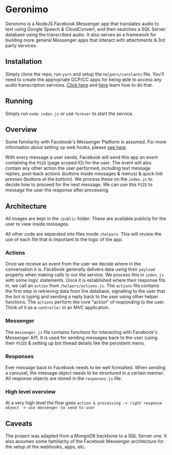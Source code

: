 # Geronimo

Geronimo is a NodeJS Facebook Messenger app that translates audio to text using Google Speech & CloudConvert, and then searches a SQL Server database using the transcribed audio. It also serves as a framework for building more general Messenger apps that interact with attachments & 3rd party services.

## Installation

Simply clone the repo, run `yarn` and setup the `helpers/constants` file. You'll need to create the appropriate GCP/CC apps for being able to access any audio transcription services. [Click here](https://cloud.google.com/speech/) and [here](https://cloudconvert.com/) learn how to do that.

## Running

Simply run `node index.js` or use `forever` to start the service.


## Overview

Some familiarity with Facebook's Messenger Platform is assumed. For more information about setting up web hooks, please [see here](https://developers.facebook.com/docs/messenger-platform/webhook).

With every message a user sends, Facebook will send this app an event containing the `PSID` (page scoped ID) for the user. The event will also contain any other action the user performed, including  text message replies, post-back actions (buttons inside messages & menus) & quick link presses (buttons at the bottom). We process these on the `index.js` to decide how to proceed for the next message. We can use this `PSID` to message the user the response after processing.

## Architecture

All images are kept in the `/public` folder. These are available publicly for the user to view inside messages.

All other code are separated into files inside `/helpers`. This will review the use of each file that is important to the logic of the app.

### Actions

Once we receive an event from the user we decide where in the conversation it is. Facebook generally delivers data using their `payload` property when making calls to our the service. We process this in `index.js` with some logic statements. Once it is established where their response fits in, we call an `action` from `/helpers/actions.js`. The `actions` file contains the first step in retrieving data from the database, signalling to the user that the bot is typing and sending a reply back to the user using other helper functions. The `actions` perform the core "action" of responding to the user. Think of it as a `controller` in an MVC application.

### Messenger

The `messenger.js` file contains functions for interacting with Facebook's Messenger API. It is used for sending messages back to the user (using their `PSID`) & setting up bot thread details like the persistent menu.

### Responses

Ever message back to Facebook needs to be well formatted. When sending a carousel, the message object needs to be structured in a certain manner. All response objects are stored in the `responses.js` file.

### High level overview

At a very high level the flow goes `action & processing -> right response object -> use messenger to send to user`

## Caveats

The project was adapted from a MongoDB backbone to a SQL Server one. It also assumes some familiarity of the Facebook Messenger architecture for the setup of the webhooks, apps, etc.
